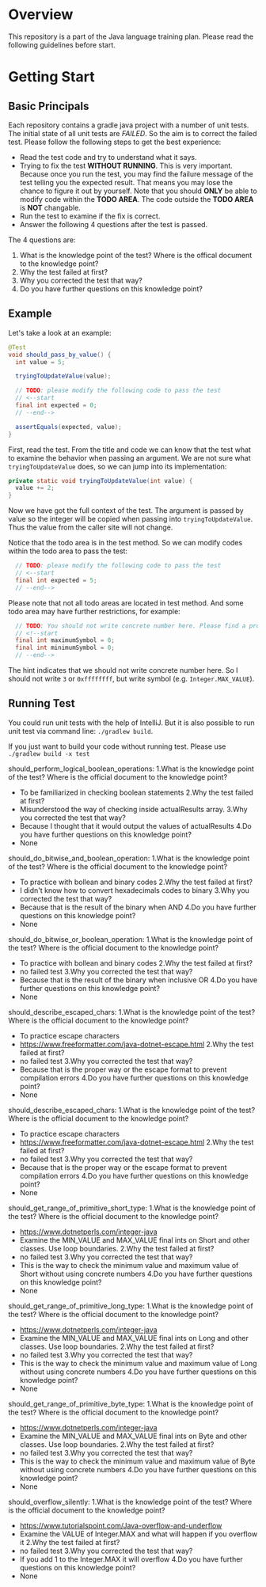 # Overview

This repository is a part of the Java language training plan. Please read the following guidelines before start.

# Getting Start

## Basic Principals

Each repository contains a gradle java project with a number of unit tests. The initial state of all unit tests are *FAILED*. So the aim is to correct the failed test. Please follow the following steps to get the best experience:

* Read the test code and try to understand what it says.
* Trying to fix the test **WITHOUT RUNNING**. This is very important. Because once you run the test, you may find the failure message of the test telling you the expected result. That means you may lose the chance to figure it out by yourself. Note that you should **ONLY** be able to modify code within the **TODO AREA**. The code outside the **TODO AREA** is **NOT** changable.
* Run the test to examine if the fix is correct.
* Answer the following 4 questions after the test is passed.

The 4 questions are:

1. What is the knowledge point of the test? Where is the offical document to the knowledge point?
1. Why the test failed at first?
1. Why you corrected the test that way?
1. Do you have further questions on this knowledge point?

## Example

Let's take a look at an example:

```java
@Test
void should_pass_by_value() {
  int value = 5;

  tryingToUpdateValue(value);

  // TODO: please modify the following code to pass the test
  // <--start
  final int expected = 0;
  // --end-->

  assertEquals(expected, value);
}
```

First, read the test. From the title and code we can know that the test what to examine the behavior when passing an argument. We are not sure what `tryingToUpdateValue` does, so we can jump into its implementation:

```java
private static void tryingToUpdateValue(int value) {
  value += 2;
}
```

Now we have got the full context of the test. The argument is passed by value so the integer will be copied when passing into `tryingToUpdateValue`. Thus the value from the caller site will not change.

Notice that the todo area is in the test method. So we can modify codes within the todo area to pass the test:

```java
  // TODO: please modify the following code to pass the test
  // <--start
  final int expected = 5;
  // --end-->
```

Please note that not all todo areas are located in test method. And some todo area may have further restrictions, for example:

```java
  // TODO: You should not write concrete number here. Please find a property or constant instead.
  // <!--start
  final int maximumSymbol = 0;
  final int minimumSymbol = 0;
  // --end-->
```

The hint indicates that we should not write concrete number here. So I should not write `3` or `0xffffffff`, but write symbol (e.g. `Integer.MAX_VALUE`).

## Running Test

You could run unit tests with the help of IntelliJ. But it is also possible to run unit test via command line: `./gradlew build`.

If you just want to build your code without running test. Please use `./gradlew build -x test
`

should_perform_logical_boolean_operations:
1.What is the knowledge point of the test? Where is the official document to the knowledge point?
- To be familiarized in checking boolean statements
2.Why the test failed at first?
- Misunderstood the way of checking inside actualResults array.
3.Why you corrected the test that way?
- Because I thought that it would output the values of actualResults
4.Do you have further questions on this knowledge point?
- None

should_do_bitwise_and_boolean_operation:
1.What is the knowledge point of the test? Where is the official document to the knowledge point?
- To practice with bollean and binary codes
2.Why the test failed at first?
- I didn't know how to convert hexadecimals codes to binary
3.Why you corrected the test that way?
- Because that is the result of the binary when AND
4.Do you have further questions on this knowledge point?
- None

should_do_bitwise_or_boolean_operation:
1.What is the knowledge point of the test? Where is the official document to the knowledge point?
- To practice with bollean and binary codes
2.Why the test failed at first?
- no failed test
3.Why you corrected the test that way?
- Because that is the result of the binary when inclusive OR
4.Do you have further questions on this knowledge point?
- None


should_describe_escaped_chars:
1.What is the knowledge point of the test? Where is the official document to the knowledge point?
- To practice escape characters
- https://www.freeformatter.com/java-dotnet-escape.html
2.Why the test failed at first?
- no failed test
3.Why you corrected the test that way?
- Because that is the proper way or the escape format to prevent compilation errors
4.Do you have further questions on this knowledge point?
- None


should_describe_escaped_chars:
1.What is the knowledge point of the test? Where is the official document to the knowledge point?
- To practice escape characters
- https://www.freeformatter.com/java-dotnet-escape.html
2.Why the test failed at first?
- no failed test
3.Why you corrected the test that way?
- Because that is the proper way or the escape format to prevent compilation errors
4.Do you have further questions on this knowledge point?
- None

should_get_range_of_primitive_short_type:
1.What is the knowledge point of the test? Where is the official document to the knowledge point?
- https://www.dotnetperls.com/integer-java
- Examine the MIN_VALUE and MAX_VALUE final ints on Short and other classes. Use loop boundaries.
2.Why the test failed at first?
- no failed test
3.Why you corrected the test that way?
- This is the way to check the minimum value and maximum value of Short without using concrete numbers
4.Do you have further questions on this knowledge point?
- None

should_get_range_of_primitive_long_type:
1.What is the knowledge point of the test? Where is the official document to the knowledge point?
- https://www.dotnetperls.com/integer-java
- Examine the MIN_VALUE and MAX_VALUE final ints on Long and other classes. Use loop boundaries.
2.Why the test failed at first?
- no failed test
3.Why you corrected the test that way?
- This is the way to check the minimum value and maximum value of Long without using concrete numbers
4.Do you have further questions on this knowledge point?
- None

should_get_range_of_primitive_byte_type:
1.What is the knowledge point of the test? Where is the official document to the knowledge point?
- https://www.dotnetperls.com/integer-java
- Examine the MIN_VALUE and MAX_VALUE final ints on Byte and other classes. Use loop boundaries.
2.Why the test failed at first?
- no failed test
3.Why you corrected the test that way?
- This is the way to check the minimum value and maximum value of Byte without using concrete numbers
4.Do you have further questions on this knowledge point?
- None

should_overflow_silently:
1.What is the knowledge point of the test? Where is the official document to the knowledge point?
- https://www.tutorialspoint.com/Java-overflow-and-underflow
- Examine the VALUE of Integer.MAX and what will happen if you overflow it
2.Why the test failed at first?
- no failed test
3.Why you corrected the test that way?
- If you add 1 to the Integer.MAX it will overflow
4.Do you have further questions on this knowledge point?
- None


